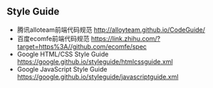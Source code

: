 ## Style Guide

- 腾讯alloteam前端代码规范 http://alloyteam.github.io/CodeGuide/
- 百度ecomfe前端代码规范 https://link.zhihu.com/?target=https%3A//github.com/ecomfe/spec
- Google HTML/CSS Style Guide https://google.github.io/styleguide/htmlcssguide.xml
- Google JavaScript Style Guide https://google.github.io/styleguide/javascriptguide.xml
